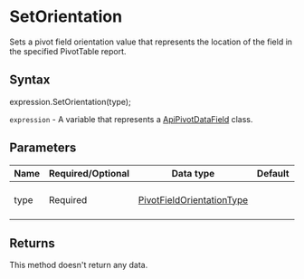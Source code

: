 # SetOrientation

Sets a pivot field orientation value that represents the locationof the field in the specified PivotTable report.

## Syntax

expression.SetOrientation(type);

`expression` - A variable that represents a [ApiPivotDataField](../ApiPivotDataField.md) class.

## Parameters

| **Name** | **Required/Optional** | **Data type** | **Default** | **Description** |
| ------------- | ------------- | ------------- | ------------- | ------------- |
| type | Required | [PivotFieldOrientationType](../../Enumeration/PivotFieldOrientationType.md) |  | Field orientation type. |

## Returns

This method doesn't return any data.